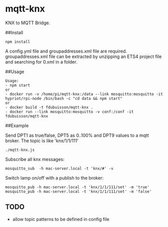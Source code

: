 # mqtt-knx

KNX to MQTT Bridge.

##Install

    npm install

A config.yml file and groupaddresses.xml file are required. groupaddresses.xml file can be extracted by unzipping an ETS4 project file and searching for 0.xml in a folder.

##Usage

    Usage:
    - npm start
    or
    - docker run -v /home/pi/mqtt-knx:/data --link mosquitto:mosquitto -it hypriot/rpi-node /bin/bash -c "cd data && npm start"
    or
    - docker build -t fdubuisson/mqtt-knx .
    - docker run --link mosquitto:mosquitto -v conf:/conf -it fdubuisson/mqtt-knx

##Example

Send DPT1 as true/false, DPT5 as 0..100% and DPT9 values to a mqtt broker. The topic is like 'knx/1/1/111'

    ./mqtt-knx.js

Subscribe all knx messages:

    mosquitto_sub  -h mac-server.local -t 'knx/#' -v

Switch lamp on/off with a publish to the broker:

    mosquitto_pub -h mac-server.local -t 'knx/1/1/111/set' -m 'true'
    mosquitto_pub -h mac-server.local -t 'knx/1/1/111/set' -m 'false'

## TODO
- allow topic patterns to be defined in config file
